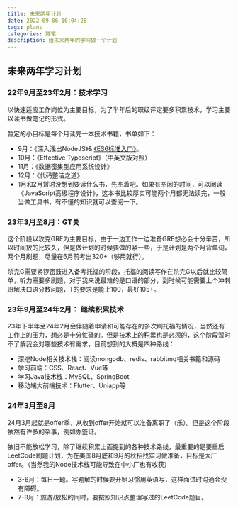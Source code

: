 ```yaml
---
title: 未来两年计划
date: 2022-09-06 10:04:28
tags: plans
categories: 随笔
description: 给未来两年的学习做一个计划
---
```


## 未来两年学习计划

### 22年9月至23年2月：技术学习

以快速适应工作岗位为主要目标，为了半年后的职级评定要多积累技术，学习主要以读书做笔记的形式。

暂定的小目标是每个月读完一本技术书籍，书单如下：

- 9月：《深入浅出NodeJS》& [《ES6标准入门》](https://es6.ruanyifeng.com/#README)。
- 10月：《Effective Typescript》（中英文版对照）
- 11月：《数据密集型应用系统设计》
- 12月：《代码整洁之道》
- 1月和2月暂时没想到要读什么书，先空着吧。如果有空闲的时间，可以阅读《JavaScript高级程序设计》，这本书比较厚实可能两个月都无法读完，一般当做工具书，有不懂的知识就可以查阅一下。

### 23年3月至8月：GT关

这个阶段以攻克GRE为主要目标，由于一边工作一边准备GRE想必会十分辛苦，所以时间放的比较久，但是做计划的时候要做的紧一些，于是计划是两个月背单词，两个月刷题，尽量在6月前考出320+（够用就行）。

杀完G需要紧锣密鼓进入备考托福的阶段，托福的阅读写作在杀完G以后就比较简单，听力需要多刷题，对于我来说最难的是口语的部分，到时候可能需要上个冲刺班解决口语分数问题，T的要求是能上100，最好105+。

### 23年9月至24年2月： 继续积累技术

23年下半年至24年2月会伴随着申请和可能存在的多次刷托福的情况，当然还有工作上的压力，想必是十分忙碌的。但是技术上的积累也是必须的，这个阶段暂时不了解我会对哪些技术有需求，目前想到的大概是四种路线：

- 深挖Node相关技术栈：阅读mongodb、redis、rabbitmq相关书籍和源码
- 学习前端：CSS、React、Vue等
- 学习Java技术栈：MySQL、SpringBoot
- 移动端大前端技术：Flutter、Uniapp等

### 24年3月至8月

24月3月起就是offer季，从收到offer开始就可以准备离职了（乐）。但是这个阶段依然有许多的杂事，例如办签证。

依旧不能放松学习，除了继续积累上面提到的各种技术路线，最重要的是要重启LeetCode刷题计划，为在美国8月底和9月的秋招找实习做准备，目标是大厂offer。（当然我的Node技术栈可能导致在中小厂也有收获）

- 3-6月：每日一题。写题解的时候要开始习惯用英语写，这样面试时沟通会没有障碍。
- 7-8月：旅游/放松的同时，要按照知识点整理写过的LeetCode题目。
